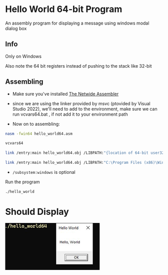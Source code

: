 # Hello World 64-bit Program
An assembly program for displaying a message using windows modal dialog box

## Info

Only on Windows

Also note the 64 bit registers instead of pushing to the stack like 32-bit

## Assembling

* Make sure you've installed [The Netwide Assembler](https://www.nasm.us)
* since we are using the linker provided by msvc (ptovided by Visual Studio 2022), we'll need to add to the environment, make sure we can run vcvars64.bat , if not add it to your environment path

* Now on to assembling:

```bash
nasm -fwin64 hello_world64.asm
```

```bash
vcvars64
```

```bash
link /entry:main hello_world64.obj /LIBPATH:"{location of 64-bit user32.lib}" /LIBPATH:"{location of 64-bit kernel32.lib}" user32.lib kernel32.lib
```

```bash
link /entry:main hello_world64.obj /LIBPATH:"C:\Program Files (x86)\Windows Kits\10\Lib\10.0.22621.0\um\x64" /LIBPATH:"C:\Program Files (x86)\Windows Kits\10\Lib\10.0.22621.0\um\x64" user32.lib kernel32.lib
```

* `/subsystem:windows` is optional

Run the program

```bash
./hello_world
```

# Should Display
![Image](/src/hello_world/hello_world_messagebox/win64/images/hello_world64.JPG "Hello World")